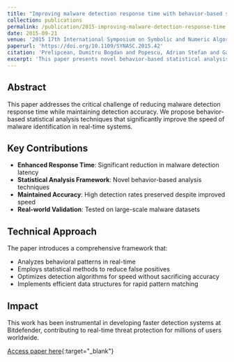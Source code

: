 ```yaml
---
title: "Improving malware detection response time with behavior-based statistical analysis techniques"
collection: publications
permalink: /publication/2015-improving-malware-detection-response-time
date: 2015-09-21
venue: '2015 17th International Symposium on Symbolic and Numeric Algorithms for Scientific Computing (SYNASC)'
paperurl: 'https://doi.org/10.1109/SYNASC.2015.42'
citation: 'Prelipcean, Dumitru Bogdan and Popescu, Adrian Stefan and Gavrilut, Dragos Teodor, "Improving malware detection response time with behavior-based statistical analysis techniques." 2015 17th International Symposium on Symbolic and Numeric Algorithms for Scientific Computing (SYNASC), pages 232-239, IEEE, 2015.'
excerpt: 'This paper presents novel behavior-based statistical analysis techniques to improve the response time of malware detection systems while maintaining high accuracy rates.'
---
```


## Abstract

This paper addresses the critical challenge of reducing malware detection response time while maintaining detection accuracy. We propose behavior-based statistical analysis techniques that significantly improve the speed of malware identification in real-time systems.

## Key Contributions

- **Enhanced Response Time**: Significant reduction in malware detection latency
- **Statistical Analysis Framework**: Novel behavior-based analysis techniques  
- **Maintained Accuracy**: High detection rates preserved despite improved speed
- **Real-world Validation**: Tested on large-scale malware datasets

## Technical Approach

The paper introduces a comprehensive framework that:
- Analyzes behavioral patterns in real-time
- Employs statistical methods to reduce false positives
- Optimizes detection algorithms for speed without sacrificing accuracy
- Implements efficient data structures for rapid pattern matching

## Impact

This work has been instrumental in developing faster detection systems at Bitdefender, contributing to real-time threat protection for millions of users worldwide.

[Access paper here](https://doi.org/10.1109/SYNASC.2015.42){:target="_blank"}
